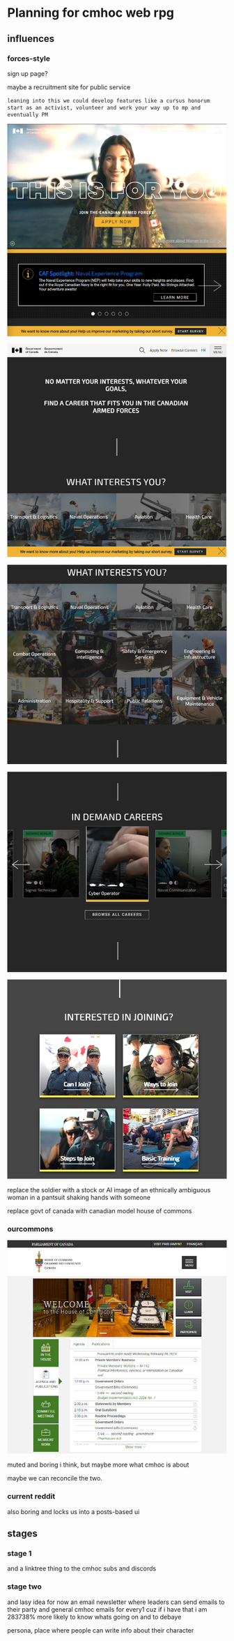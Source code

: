 # Planning for cmhoc web rpg

## influences

### forces-style

sign up page?

maybe a recruitment site for public service

    leaning into this we could develop features like a cursus honorum
    start as an activist, volunteer and work your way up to mp and eventually PM

![alt text](image.png)

![alt text](image-1.png)

![alt text](image-2.png)

![alt text](image-3.png)

![alt text](image-4.png)

replace the soldier with a stock or AI image of an ethnically ambiguous woman in a pantsuit shaking hands with someone

replace govt of canada with canadian model house of commons

### ourcommons

![alt text](image-5.png)

muted and boring i think, but maybe more what cmhoc is about

maybe we can reconcile the two.

### current reddit

also boring and locks us into a posts-based ui

## stages

### stage 1

and a linktree thing to the cmhoc subs and discords

### stage two

and
lasy idea for now
an email newsletter
where leaders can send emails to their party
and general cmhoc emails for every1
cuz if i have that i am 283738% more likely to know whats going on and to debaye

persona, place where people can write info about their character



